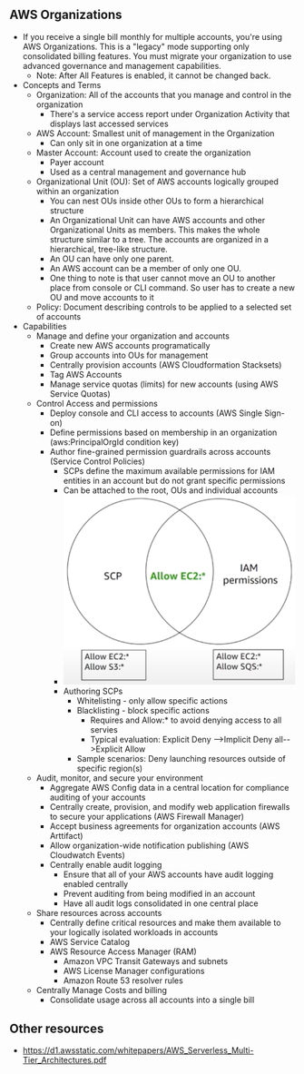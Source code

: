 ## AWS Organizations
- If you receive a single bill monthly for multiple accounts, you're using AWS Organizations.  This is a "legacy" mode supporting only consolidated billing features.  You must migrate your organization to use advanced governance and management capabilities.
    - Note:  After All Features is enabled, it cannot be changed back.
- Concepts and Terms
    - Organization:  All of the accounts that you manage and control in the organization
        - There's a service access report under Organization Activity that displays last accessed services
    - AWS Account:  Smallest unit of management in the Organization
        - Can only sit in one organization at a time
    - Master Account:  Account used to create the organization
        - Payer account
        - Used as a central management and governance hub
    - Organizational Unit (OU): Set of AWS accounts logically grouped within an organization
        - You can nest OUs inside other OUs to form a hierarchical structure
        - An Organizational Unit can have AWS accounts and other Organizational Units as members. This makes the whole structure similar to a tree. The accounts are organized in a hierarchical, tree-like structure.
        - An OU can have only one parent. 
        - An AWS account can be a member of only one OU.
        - One thing to note is that user cannot move an OU to another place from console or CLI command. So user has to create a new OU and move accounts to it
    - Policy:  Document describing controls to be applied to a selected set of accounts
- Capabilities
    - Manage and define your organization and accounts
        - Create new AWS accounts programatically
        - Group accounts into OUs for management
        - Centrally provision accounts (AWS Cloudformation Stacksets)
        - Tag AWS Accounts
        - Manage service quotas (limits) for new accounts (using AWS Service Quotas)
    - Control Access and permissions
        - Deploy console and CLI access to accounts (AWS Single Sign-on)
        - Define permissions based on membership in an organization (aws:PrincipalOrgId condition key)
        - Author fine-grained permission guardrails across accounts (Service Control Policies)
            - SCPs define the maximum available permissions for IAM entities in an account but do not grant specific permissions
            - Can be attached to the root, OUs and individual accounts
            - ![Permissions are the intersection of SCP and IAM Permissions](images/scp_iam_intersection.png)
            - Authoring SCPs
                - Whitelisting - only allow specific actions
                - Blacklisting - block specific actions
                    - Requires and Allow:* to avoid denying access to all servies
                    - Typical evaluation:  Explicit Deny -->Implicit Deny all-->Explicit Allow
                - Sample scenarios:  Deny launching resources outside of specific region(s)
    - Audit, monitor, and secure your environment
        - Aggregate AWS Config data in a central location for compliance auditing of your accounts
        - Centrally create, provision, and modify web application firewalls to secure your applications (AWS Firewall Manager)
        - Accept business agreements for organization accounts (AWS Arttifact)
        - Allow organization-wide notification publishing (AWS Cloudwatch Events)
        - Centrally enable audit logging
            - Ensure that all of your AWS accounts have audit logging enabled centrally
            - Prevent auditing from being modified in an account
            - Have all audit logs consolidated in one central place
    - Share resources across accounts
        - Centrally define critical resources and make them available to your logically isolated workloads in accounts
        - AWS Service Catalog
        - AWS Resource Access Manager (RAM)
            - Amazon VPC Transit Gateways and subnets
            - AWS License Manager configurations
            - Amazon Route 53 resolver rules
    - Centrally Manage Costs and billing
        - Consolidate usage across all accounts into a single bill

## Other resources
- https://d1.awsstatic.com/whitepapers/AWS_Serverless_Multi-Tier_Architectures.pdf
